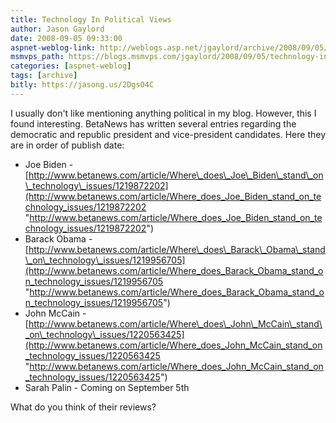```yaml
---
title: Technology In Political Views
author: Jason Gaylord
date: 2008-09-05 09:33:00
aspnet-weblog-link: http://weblogs.asp.net/jgaylord/archive/2008/09/05/technology-in-political-views.aspx
msmvps_path: https://blogs.msmvps.com/jgaylord/2008/09/05/technology-in-political-views/
categories: [aspnet-weblog]
tags: [archive]
bitly: https://jasong.us/2DgsO4C
---
```


I usually don't like mentioning anything political in my blog. However, this I found interesting. BetaNews has written several entries regarding the democratic and republic president and vice-president candidates. Here they are in order of publish date:

- Joe Biden - [http://www.betanews.com/article/Where\_does\_Joe\_Biden\_stand\_on\_technology\_issues/1219872202](http://www.betanews.com/article/Where_does_Joe_Biden_stand_on_technology_issues/1219872202 "http://www.betanews.com/article/Where_does_Joe_Biden_stand_on_technology_issues/1219872202")
- Barack Obama - [http://www.betanews.com/article/Where\_does\_Barack\_Obama\_stand\_on\_technology\_issues/1219956705](http://www.betanews.com/article/Where_does_Barack_Obama_stand_on_technology_issues/1219956705 "http://www.betanews.com/article/Where_does_Barack_Obama_stand_on_technology_issues/1219956705")
- John McCain - [http://www.betanews.com/article/Where\_does\_John\_McCain\_stand\_on\_technology\_issues/1220563425](http://www.betanews.com/article/Where_does_John_McCain_stand_on_technology_issues/1220563425 "http://www.betanews.com/article/Where_does_John_McCain_stand_on_technology_issues/1220563425")
- Sarah Palin - Coming on September 5th

What do you think of their reviews?